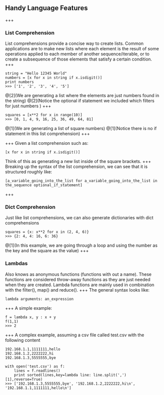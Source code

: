 ## Handy Language Features
+++
### List Comprehension
List comprehensions provide a concise way to create lists. Common applications are to make new lists where each element is the result of some operations applied to each member of another sequence/iterable, or to create a subsequence of those elements that satisfy a certain condition.
+++
```
string = "Hello 12345 World"
numbers = [x for x in string if x.isdigit()]
print numbers
>>> ['1', '2', '3', '4', '5']
```
@[2](We are generating a list where the elements are just numbers found in the string)
@[2](Notice the optional if statement we included which filters for just numbers )
+++
```
squares = [x**2 for x in range(10)]
>>> [0, 1, 4, 9, 16, 25, 36, 49, 64, 81]
```
@[1](We are generating a list of square numbers)
@[1](Notice there is no if statement in this list comprehension)
+++
<!--  
    http://www.pythonforbeginners.com/basics/list-comprehensions-in-python
    https://docs.python.org/2/tutorial/datastructures.html
 -->
+++
Given a list comprehension such as:
```
[x for x in string if x.isdigit()]
```
Think of this as generating a new list inside of the square brackets.
+++
Breaking up the syntax of the list comprehension, we can see that it is structured roughly like:
```
[a_variable_going_into_the_list for a_variable_going_into_the_list in the_sequence optional_if_statement]
```
+++
### Dict Comprehension
Just like list comprehensions, we can also generate dictionaries with dict comprehensions
```
squares = {x: x**2 for x in (2, 4, 6)}
>>> {2: 4, 4: 16, 6: 36}
```
@[1](In this example, we are going through a loop and using the number as the key and the square as the value)
+++
### Lambdas
Also knows as anonymous functions (functions with out a name).  These functions are considered throw-away functions as they are just needed when they are created. Lambda functions are mainly used in combination with the filter(), map() and reduce().
+++
The general syntax looks like:
```
lambda arguments: an_expression
```
+++
A simple example:
```
f = lambda x, y : x + y
f(1,1)
>>> 2
```
<!-- https://www.python-course.eu/lambda.php -->
+++
A complex example, assuming a csv file called test.csv with the following content
```
192.168.1.1,1111111,hello
192.168.1.2,2222222,hi
192.168.1.3,5555555,bye
```
```
with open('test.csv') as f:
    lines = f.readlines()
    print sorted(lines,key=lambda line: line.split(',')[1],reverse=True)
>>> ['192.168.1.3,5555555,bye', '192.168.1.2,2222222,hi\n', '192.168.1.1,1111111,hello\n']
```
